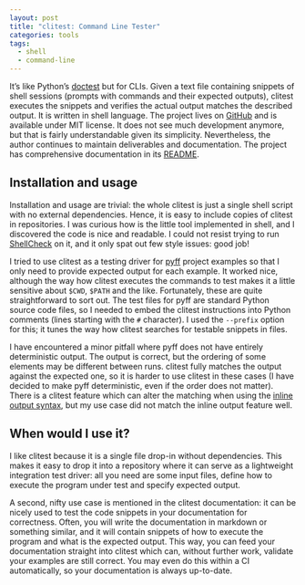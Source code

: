 ```yaml
---
layout: post
title: "clitest: Command Line Tester"
categories: tools
tags:
  - shell
  - command-line
---
```


It’s like Python’s [doctest](https://docs.python.org/3/library/doctest.html)
but for CLIs. Given a text file containing snippets of shell sessions (prompts
with commands and their expected outputs), clitest executes the snippets and
verifies the actual output matches the described output. It is written in shell
language.  The project lives on
[GitHub](https://github.com/aureliojargas/clitest) and is available under MIT
license. It does not see much development anymore, but that is fairly
understandable given its simplicity. Nevertheless, the author continues to
maintain deliverables and documentation. The project has comprehensive
documentation in its
[README](https://github.com/aureliojargas/clitest/blob/master/README.md).

## Installation and usage

Installation and usage are trivial: the whole clitest is just a single shell
script with no external dependencies. Hence, it is easy to include copies of
clitest in repositories. I was curious how is the little tool implemented in
shell, and I discovered the code is nice and readable. I could not resist
trying to run [ShellCheck](https://www.shellcheck.net/) on it, and it only spat
out few style issues: good job!

I tried to use clitest as a testing driver for
[pyff](https://github.com/petr-muller/pyff) project examples so that I only
need to provide expected output for each example. It worked nice, although the
way how clitest executes the commands to test makes it a little sensitive
about `$CWD`, `$PATH` and the like. Fortunately, these are quite
straightforward to sort out. The test files for pyff are standard Python
source code files, so I needed to embed the clitest instructions into Python
comments (lines starting with the `#` character). I used  the `--prefix` option
for this; it tunes the way how clitest searches for testable snippets in
files.

I have encountered a minor pitfall where pyff does not have entirely
deterministic output. The output is correct, but the ordering of some elements
may be different between runs. clitest fully matches the output against the expected
one, so it is harder to use clitest in these cases (I have decided to make
pyff deterministic, even if the order does not matter). There is a clitest
feature which can alter the matching when using the [inline output
syntax](https://github.com/aureliojargas/clitest/blob/master/README.md#alternative-syntax-inline-output),
but my use case did not match the inline output feature well.

## When would I use it?

I like clitest because it is a single file drop-in without dependencies. This
makes it easy to drop it into a repository where it can serve as a lightweight
integration test driver: all you need are some input files, define how to
execute the program under test and specify expected output.

A second, nifty use case is mentioned in the clitest documentation: it can be
nicely used to test the code snippets in your documentation for correctness.
Often, you will write the documentation in markdown or something similar, and
it will contain snippets of how to execute the program and what is the expected
output. This way, you can feed your documentation straight into clitest which
can, without further work, validate your examples are still correct. You
may even do this within a CI automatically, so your documentation is always
up-to-date.
